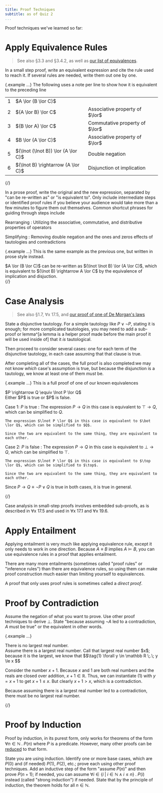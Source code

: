 ```yaml
---
title: Proof Techniques
subtitle: as of Quiz 2
...
```


Proof techniques we've learned so far:

# Apply Equivalence Rules

> See also §3.3 and §3.4.2, as well as [our list of equivalences](axioms.html#equivalences).

In a small step proof, write an equivalent expression and cite the rule used to reach it. If several rules are needed, write them out one by one.

{.example ...} The following uses a note per line to show how it is equivalent to the preceding line

<table class="TFL">
<tr><td>1</td><td>$A \lor (B \lor C)$</td></tr>
<tr><td>2</td><td>$(A \lor B) \lor C$</td><td>Associative property of $\lor$</tr>
<tr><td>3</td><td>$(B \lor A) \lor C$</td><td>Commutative property of $\lor$</tr>
<tr><td>4</td><td>$B \lor (A \lor C)$</td><td>Associative property of $\lor$</tr>
<tr><td>5</td><td>$(\lnot (\lnot B)) \lor (A \lor C)$</td><td>Double negation</tr>
<tr><td>6</td><td>$(\lnot B) \rightarrow (A \lor C)$</td><td>Disjunction ot implication</tr>
</table>
{/}

In a prose proof, write the original and the new expression, separated by "can be re-written as" or "is equivalent to". Only include intermediate steps or identified proof rules if you believe your audience would take more than a few minutes to figure them out themselves.
Common shortcut phrases for guiding through steps include

Rearranging
:   Utilizing the associative, commutative, and distributive properties of operators

Simplifying
:   Removing double negation and the ones and zeros effects of tautologies and contradictions

{.example ...} This is the same example as the previous one, but written in prose style instead.

<div class="snippet">
$A \lor (B \lor C)$ can be re-written as $(\lnot \lnot B) \lor (A \lor C)$, which is equivalent to $(\lnot B) \rightarrow A \lor C$ by the equivalence of implication and disjuction.
</div>
{/}

# Case Analysis

> See also §1.7, ∀x 17.5, and [our proof of one of De Morgan's laws](demorgan.html)

State a disjunctive tautology.
For a simple tautology like $P \lor \lnot P$, stating it is enough;
for more complicated tautologies, you may need to add a sub-proof or lemma^[a lemma is a helper proof made before the main proof it will be used inside of] that it *is* tautological.

Then proceed to consider several cases: one for each term of the disjunctive tautology, in each case assuming that that clause is true.

After completing all of the cases, the full proof is also completed:we may not know *which* case's assumption is true, but because the disjunction is a tautology, we know at least one of them *must* be.

{.example ...} This is a full proof of one of our known equivalences

<div class="theorem">
$P \rightarrow Q \equiv \lnot P \lor Q$
</div>

<div class="proof">
Either $P$ is true or $P$ is false.

Case 1: $P$ is true
:   The expression $P \rightarrow Q$ in this case is equivalent to $\top \rightarrow Q$, which can be simplified to $Q$.
    
    The expression $\lnot P \lor Q$ in this case is equivalent to $\bot \lor Q$, which can be simplified to $Q$.
    
    Since the two are equivalent to the same thing, they are equivalent to each other.

Case 2: $P$ is false
:   The expression $P \rightarrow Q$ in this case is equivalent to $\bot \rightarrow Q$, which can be simplified to $\top$.
    
    The expression $\lnot P \lor Q$ in this case is equivalent to $\top \lor Q$, which can be simplified to $\top$.
    
    Since the two are equivalent to the same thing, they are equivalent to each other.

Since $P \rightarrow Q \equiv \lnot P \lor Q$ is true in both cases, it is true in general.

</div>
{/}

Case analysis in small-step proofs involves embedded sub-proofs, as is described in ∀x 17.5 and used in ∀x 17.1 and ∀x 19.6.

# Apply Entailment

Applying entailment is very much like applying equivalence rule, except it only needs to work in one direction.
Because $A \equiv B$ implies $A \vDash B$, you can use equivalence rules in a proof that applies entailment.

There are many more entailments (sometimes called "proof rules" or "inference rules") than there are equivalence rules, so using them can make proof construction much easier than limiting yourself to equivalences.

A proof that only uses proof rules is sometimes called a *direct proof*.


# Proof by Contradiction

Assume the negation of what you want to prove.
Use other proof techniques to derive $\bot$.
State "because assuming $\lnot A$ led to a contradiction, $A$ must be true" or the equivalent in other words.

{.example ...} 
<div class="theorem">
There is no largest real number.
</div>

<div class="proof">
Assume there is a largest real number.
Call that largest real number $x$; because it is the largest, we know that
$$\tag{1} \forall y \in \mathbb R \;.\; y \le x $$

Consider the number $x+1$.
Because $x$ and $1$ are both real numbers and the reals are closed over addition,
$x+1 \in \mathbb R$.
Thus, we can instantiate $(1)$ with $y = x+1$ to get $x+1 \le x$.
But clearly $x+1 > x$, which is a contradiction.

Because assuming there is a largest real number led to a contradiction, there must be no largest real number.
</div>
{/}

# Proof by Induction

Proof by induction, in its purest form, only works for theorems of the form $\forall n \in \mathbb N \;.\; P(n)$ where $P$ is a predicate.
However, many other proofs can be [reduced](reducibility.html) to that form.

State you are using induction.
Identify one or more base cases, which are $P(0)$ and (if needed) $P(1)$, $P(2)$, etc.; prove each using other proof techniques.
Add an inductive step of the form "assume $P(n)$" and then prove $P(n+1)$; if needed, you can assume $\forall i \in \big\{ i \;\big|\; i \in \mathbb N \land i \le n \} \;.\; P(i)$ instead (called "strong induction") if needed.
State that by the principle of induction, the theorem holds for all $n \in \mathbb N$.
